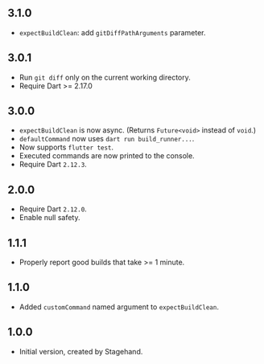 ## 3.1.0

- `expectBuildClean`: add `gitDiffPathArguments` parameter.

## 3.0.1

- Run `git diff` only on the current working directory.
- Require Dart >= 2.17.0

## 3.0.0

- `expectBuildClean` is now async. (Returns `Future<void>` instead of `void`.)
- `defaultCommand` now uses `dart run build_runner...`.
- Now supports `flutter test`.
- Executed commands are now printed to the console.
- Require Dart `2.12.3`.

## 2.0.0

- Require Dart `2.12.0`.
- Enable null safety.

## 1.1.1

- Properly report good builds that take >= 1 minute.

## 1.1.0

- Added `customCommand` named argument to `expectBuildClean`.

## 1.0.0

- Initial version, created by Stagehand.
